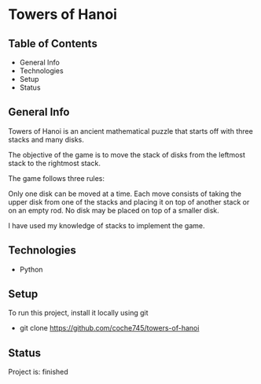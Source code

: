 # Towers of Hanoi
## Table of Contents
+ General Info
+ Technologies
+ Setup
+ Status
## General Info
Towers of Hanoi is an ancient mathematical puzzle that starts off with three stacks and many disks.

The objective of the game is to move the stack of disks from the leftmost stack to the rightmost stack.

The game follows three rules:

Only one disk can be moved at a time.
Each move consists of taking the upper disk from one of the stacks and placing it on top of another stack or on an empty rod.
No disk may be placed on top of a smaller disk.

I have used my knowledge of stacks to implement the game.
## Technologies
+ Python
## Setup
To run this project, install it locally using git
+ git clone https://github.com/coche745/towers-of-hanoi
## Status
Project is: finished